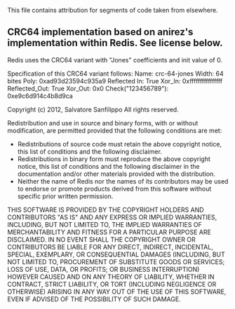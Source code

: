 This file contains attribution for segments of code taken from elsewhere.

## CRC64 implementation based on anirez's implementation within Redis. See license below.

Redis uses the CRC64 variant with "Jones" coefficients and init value of 0.

Specification of this CRC64 variant follows:
Name: crc-64-jones
Width: 64 bites
Poly: 0xad93d23594c935a9
Reflected In: True
Xor_In: 0xffffffffffffffff
Reflected_Out: True
Xor_Out: 0x0
Check("123456789"): 0xe9c6d914c4b8d9ca

Copyright (c) 2012, Salvatore Sanfilippo <antirez at gmail dot com>
All rights reserved.

Redistribution and use in source and binary forms, with or without
modification, are permitted provided that the following conditions are met:

- Redistributions of source code must retain the above copyright notice,
  this list of conditions and the following disclaimer.
- Redistributions in binary form must reproduce the above copyright
  notice, this list of conditions and the following disclaimer in the
  documentation and/or other materials provided with the distribution.
- Neither the name of Redis nor the names of its contributors may be used
  to endorse or promote products derived from this software without
  specific prior written permission.

THIS SOFTWARE IS PROVIDED BY THE COPYRIGHT HOLDERS AND CONTRIBUTORS "AS IS"
AND ANY EXPRESS OR IMPLIED WARRANTIES, INCLUDING, BUT NOT LIMITED TO, THE
IMPLIED WARRANTIES OF MERCHANTABILITY AND FITNESS FOR A PARTICULAR PURPOSE
ARE DISCLAIMED. IN NO EVENT SHALL THE COPYRIGHT OWNER OR CONTRIBUTORS BE
LIABLE FOR ANY DIRECT, INDIRECT, INCIDENTAL, SPECIAL, EXEMPLARY, OR
CONSEQUENTIAL DAMAGES (INCLUDING, BUT NOT LIMITED TO, PROCUREMENT OF
SUBSTITUTE GOODS OR SERVICES; LOSS OF USE, DATA, OR PROFITS; OR BUSINESS
INTERRUPTION) HOWEVER CAUSED AND ON ANY THEORY OF LIABILITY, WHETHER IN
CONTRACT, STRICT LIABILITY, OR TORT (INCLUDING NEGLIGENCE OR OTHERWISE)
ARISING IN ANY WAY OUT OF THE USE OF THIS SOFTWARE, EVEN IF ADVISED OF THE
POSSIBILITY OF SUCH DAMAGE.
